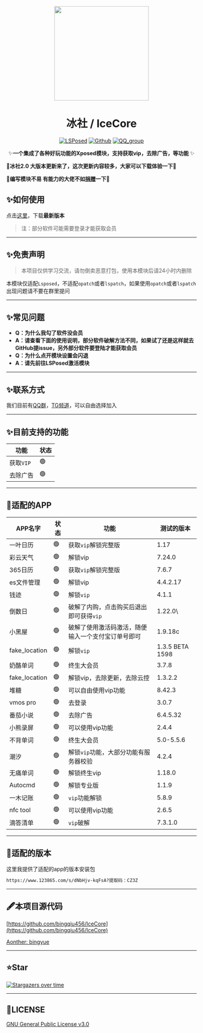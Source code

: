 <div align="center">
<img src="https://s21.ax1x.com/2024/12/31/pAzqOPg.png"  width="250" height="250" />


# 冰社 / IceCore
[![LSPosed](https://img.shields.io/badge/LSPosed-Module-blue.svg)](https://github.com/bingqiu456/IceCore)
[![Github](https://img.shields.io/badge/Github-IceCore-black.svg)](https://github.com/bingqiu456/IceCore)
[![QQ_group](https://img.shields.io/badge/QQ%E7%BE%A4-855183768-orange?style=flat-square)](https://qm.qq.com/q/hnbnj43qwM)


✨**一个集成了各种好玩功能的Xposed模块，支持获取vip，去除广告，等功能** ✨

</div>

**🌈冰社2.0 大版本更新来了，这次更新内容较多，大家可以下载体验一下🌈**

🎉**编写模块不易 有能力的大佬不如[捐赠](https://afdian.com/a/bingyueblog)一下**🎉

## ✨如何使用

点击[这里](https://github.com/Xposed-Modules-Repo/me.bingyue.IceCore/releases)，下载**最新版本**

> 注：部分软件可能需要登录才能获取会员

---

## ✨免责声明

> 本项目仅供学习交流，请勿倒卖恶意打包，使用本模块后请24小时内删除

本模块仅适配`Lsposed`，不适配`opatch`或者`lspatch`，如果使用`opatch`或者`lspatch`出现问题请不要在群里提问

---

## ✨常见问题

- **Q：为什么我勾了软件没会员**
- **A：请查看下面的使用说明，部分软件破解方法不同，如果试了还是这样就去GitHub提issue，另外部分软件要登陆才能获取会员**
- **Q：为什么点开模块设置会闪退**
- **A：请先前往LSPosed激活模块**

---

## ✨联系方式

我们目前有[QQ群](https://qm.qq.com/q/hnbnj43qwM)，[TG频道](https://t.me/bingyue_personal)，可以自由选择加入

---

## ✨目前支持的功能

| 功能      | 状态 |
| --------- | ---- |
| 获取`VIP` | 🟢    |
| 去除广告  | 🟢    |

---

## 🎇适配的APP

| APP名字       | 状态 | 功能                                               | 测试的版本      |
| ------------- | ---- | -------------------------------------------------- | --------------- |
| 一叶日历      | 🟢    | 获取`vip`解锁完整版                                | 1.17            |
| 彩云天气      | 🟢    | 解锁vip                                            | 7.24.0          |
| 365日历       | 🟢    | 获取`vip`解锁完整版                                | 7.6.7           |
| es文件管理    | 🟢    | 解锁vip                                            | 4.4.2.17        |
| 钱迹          | 🟢    | 解锁`vip`                                          | 4.1.1           |
| 倒数日        | 🟢    | 破解了内购，点击购买后退出即可获得`vip`            | 1.22.0\         |
| 小黑屋        | 🟢    | 破解了使用激活码激活，随便输入一个支付宝订单号即可 | 1.9.18c         |
| fake_location | 🟢    | 解锁`vip`                                          | 1.3.5 BETA 1598 |
| 奶酪单词      | 🟢    | 终生大会员                                         | 3.7.8           |
| fake_location | 🟢    | 解锁vip，去除更新，去除云控                        | 1.3.2.2         |
| 堆糖          | 🟢    | 可以自由使用vip功能                                | 8.42.3          |
| vmos pro      | 🟢    | 去登录                                             | 3.0.7           |
| 番茄小说      | 🟢    | 去除广告                                           | 6.4.5.32        |
| 小熊录屏      | 🟢    | 可以使用vip功能                                    | 2.4.4           |
| 不背单词      | 🟢    | 终生大会员                                         | 5.0-5.5.6       |
| 潮汐          | 🟢    | 解锁`vip`功能，大部分功能有服务器校验              | 4.2.4           |
| 无痛单词      | 🟢    | 解锁终生vip                                        | 1.18.0          |
| Autocmd       | 🟢    | 解锁专业版                                         | 1.1.9           |
| 一木记账      | 🟢    | `vip`功能解锁                                      | 5.8.9           |
| nfc tool      | 🟢    | 可以使用vip功能                                    | 2.6.5           |
| 滴答清单      | 🟢    | `vip`破解                                          | 7.3.1.0         |

---

## 🍋适配的版本

这里我提供了适配的app的版本安装包

```bash
https://www.123865.com/s/dNbHjv-kqFsA?提取码：CZ3Z
```

---

## 🖋本项目源代码

[https://github.com/bingqiu456/IceCore](https://github.com/bingqiu456/IceCore)

[Aonther: bingyue](https://github.com/bingqiu456)

---

## ⭐Star

[![Stargazers over time](https://starchart.cc/bingqiu456/IceCore.svg)](https://starchart.cc/bingqiu456/IceCore)

---

## 📜LICENSE

[GNU General Public License v3.0](https://github.com/bingqiu456/IceCore/blob/main/LICENSE)
